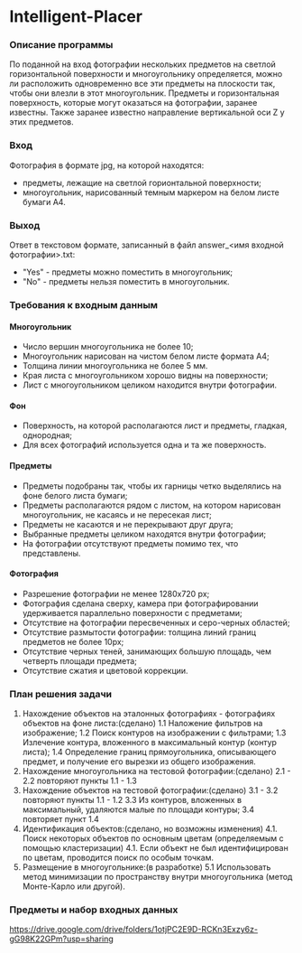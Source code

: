# Intelligent-Placer
 
### Описание программы 
По поданной на вход фотографии нескольких предметов на светлой горизонтальной поверхности и многоугольнику определяется, можно ли расположить одновременно все эти предметы на плоскости так, чтобы они влезли в этот многоугольник. Предметы и горизонтальная поверхность, которые могут оказаться на фотографии, заранее известны. Также заранее известно направление вертикальной оси Z у этих предметов.

### Вход 
Фотография в формате jpg, на которой находятся:
  + предметы, лежащие на светлой горионтальной поверхности;
  + многоугольник, нарисованный темным маркером на белом листе бумаги А4.

### Выход 
Ответ в текстовом формате, записанный в файл answer_<имя входной фотографии>.txt:
  + "Yes" - предметы можно поместить в многоугольник;
  + "No" - предметы нельзя поместить в многоугольник.

### Требования к входным данным 
 #### Многоугольник
  + Число вершин многоугольника не более 10;
  + Многоугольник нарисован на чистом белом листе формата А4;
  + Толщина линии многоугольника не более 5 мм.
  + Края листа с многоугольником хорошо видны на поверхности;
  + Лист с многоугольником целиком находится внутри фотографии.
 #### Фон
  + Поверхность, на которой располагаются лист и предметы, гладкая, однородная;
  + Для всех фотографий используется одна и та же поверхность.
 #### Предметы
  + Предметы подобраны так, чтобы их гарницы четко выделялись на фоне белого листа бумаги;
  + Предметы располагаются рядом с листом, на котором нарисован многоугольник, не касаясь и не пересекая лист;
  + Предметы не касаются и не перекрывают друг друга;
  + Выбранные предметы целиком находятся внутри фотографии;
  + На фотографии отсутствуют предметы помимо тех, что представлены.
 #### Фотография
  + Разрешение фотографии не менее 1280x720 px;
  + Фотография сделана сверху, камера при фотографировании удерживается параллельно поверхности с предметами;
  + Отсутствие на фотографии пересвеченных и серо-черных областей;
  + Отсутствие размытости фотографии: толщина линий границ предметов не более 10px;
  + Отсутствие черных теней, занимающих большую площадь, чем четверть площади предмета;
  + Отсутствие сжатия и цветовой коррекции.


### План решения задачи
1. Нахождение объектов на эталонных фотографиях - фотографиях объектов на фоне листа:(сделано)
	1.1 Наложение фильтров на изображение;
	1.2 Поиск контуров на изображении с фильтрами;
	1.3 Излечение контура, вложенного в максимальный контур (контур листа);
	1.4 Определение границ прямоугольника, описывающего предмет, и получение его вырезки из общего изображения.
2. Нахождение многоугольника на тестовой фотографии:(сделано)
	2.1 - 2.2 повторяют пункты 1.1 - 1.3
3. Нахождение объектов на тестовой фотографии:(сделано)
	3.1 - 3.2 повторяют пункты 1.1 - 1.2
	3.3 Из контуров, вложенных в максимальный, удаляются малые по площади контуры;
	3.4 повторяет пункт 1.4
4. Идентификация объектов:(сделано, но возможны изменения)
	4.1. Поиск некоторых объектов по основным цветам (определяемым с помощью кластеризации)
	4.1. Если объект не был идентифицирован по цветам, проводится поиск по особым точкам.
5. Размещение в многоугольнике:(в разработке)
	5.1 Использовать метод минимизации по пространству внутри многоугольника (метод Монте-Карло или другой).

### Предметы и набор входных данных 
https://drive.google.com/drive/folders/1otjPC2E9D-RCKn3Exzy6z-gG98K22GPm?usp=sharing
